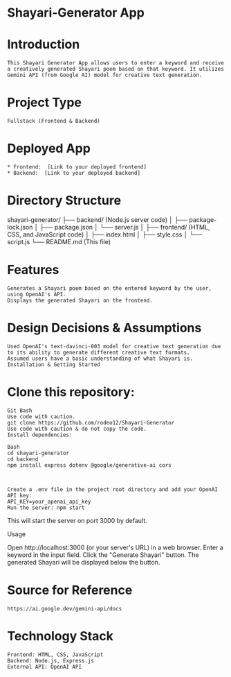 # Shayari-Generator App


# Introduction
    This Shayari Generator App allows users to enter a keyword and receive a creatively generated Shayari poem based on that keyword. It utilizes Gemini API (from Google AI) model for creative text generation.

# Project Type

    Fullstack (Frontend & Backend)

# Deployed App

    * Frontend:  [Link to your deployed frontend]
    * Backend:  [Link to your deployed backend]

# Directory Structure

shayari-generator/
    ├── backend/  (Node.js server code)
    │   ├── package-lock.json
    │   ├── package.json
    │   └── server.js
    │
    ├── frontend/  (HTML, CSS, and JavaScript code)
    │   ├── index.html
    │   ├── style.css
    │   └── script.js
    └── README.md  (This file)

# Features

    Generates a Shayari poem based on the entered keyword by the user, using OpenAI's API.
    Displays the generated Shayari on the frontend.
    
# Design Decisions & Assumptions

    Used OpenAI's text-davinci-003 model for creative text generation due to its ability to generate different creative text formats.
    Assumed users have a basic understanding of what Shayari is.
    Installation & Getting Started

# Clone this repository:

    Git Bash
    Use code with caution.
    git clone https://github.com/rodeo12/Shayari-Generator
    Use code with caution & do not copy the code.
    Install dependencies:

    Bash
    cd shayari-generator
    cd backend
    npm install express dotenv @google/generative-ai cors



    Create a .env file in the project root directory and add your OpenAI API key:
    API_KEY=your_openai_api_key
    Run the server: npm start

This will start the server on port 3000 by default.

Usage

Open http://localhost:3000 (or your server's URL) in a web browser.
Enter a keyword in the input field.
Click the "Generate Shayari" button.
The generated Shayari will be displayed below the button.

# Source for Reference
    https://ai.google.dev/gemini-api/docs
    
# Technology Stack

    Frontend: HTML, CSS, JavaScript
    Backend: Node.js, Express.js
    External API: OpenAI API